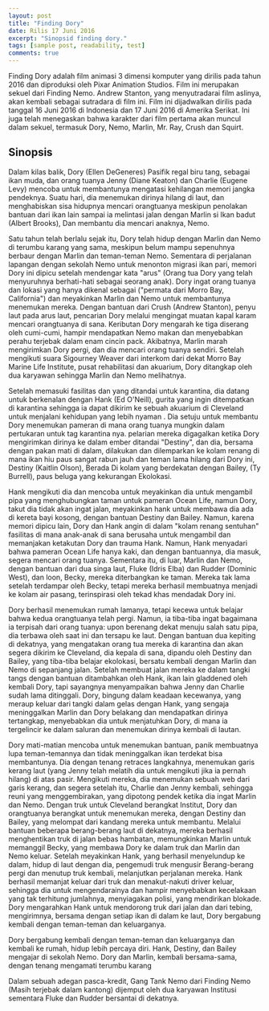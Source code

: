 ```yaml
---
layout: post
title: "Finding Dory"
date: Rilis 17 Juni 2016
excerpt: "Sinopsid finding dory."
tags: [sample post, readability, test]
comments: true
---
```


Finding Dory adalah film animasi 3 dimensi komputer yang dirilis pada tahun 2016 dan diproduksi oleh Pixar Animation Studios. Film ini merupakan sekuel dari Finding Nemo. Andrew Stanton, yang menyutradarai film aslinya, akan kembali sebagai sutradara di film ini. Film ini dijadwalkan dirilis pada tanggal 16 Juni 2016 di Indonesia dan 17 Juni 2016 di Amerika Serikat. Ini juga telah menegaskan bahwa karakter dari film pertama akan muncul dalam sekuel, termasuk Dory, Nemo, Marlin, Mr. Ray, Crush dan Squirt.

## Sinopsis

Dalam kilas balik, Dory (Ellen DeGeneres) Pasifik regal biru tang, sebagai ikan muda, dan orang tuanya Jenny (Diane Keaton) dan Charlie (Eugene Levy) mencoba untuk membantunya mengatasi kehilangan memori jangka pendeknya. Suatu hari, dia menemukan dirinya hilang di laut, dan menghabiskan sisa hidupnya mencari orangtuanya meskipun penolakan bantuan dari ikan lain sampai ia melintasi jalan dengan Marlin si Ikan badut (Albert Brooks), Dan membantu dia mencari anaknya, Nemo.

Satu tahun telah berlalu sejak itu, Dory telah hidup dengan Marlin dan Nemo di terumbu karang yang sama, meskipun belum mampu sepenuhnya berbaur dengan Marlin dan teman-teman Nemo. Sementara di perjalanan lapangan dengan sekolah Nemo untuk menonton migrasi ikan pari, memori Dory ini dipicu setelah mendengar kata "arus" (Orang tua Dory yang telah menyuruhnya berhati-hati sebagai seorang anak). Dory ingat orang tuanya dan lokasi yang hanya dikenal sebagai ("permata dari Morro Bay, California") dan meyakinkan Marlin dan Nemo untuk membantunya menemukan mereka. Dengan bantuan dari Crush (Andrew Stanton), penyu laut pada arus laut, pencarian Dory melalui mengingat muatan kapal karam mencari orangtuanya di sana. Keributan Dory mengarah ke tiga diserang oleh cumi-cumi, hampir mendapatkan Nemo makan dan menyebabkan perahu terjebak dalam enam cincin pack. Akibatnya, Marlin marah mengirimkan Dory pergi, dan dia mencari orang tuanya sendiri. Setelah mengikuti suara Sigourney Weaver dari interkom dari dekat Morro Bay Marine Life Institute, pusat rehabilitasi dan akuarium, Dory ditangkap oleh dua karyawan sehingga Marlin dan Nemo melihatnya.

Setelah memasuki fasilitas dan yang ditandai untuk karantina, dia datang untuk berkenalan dengan Hank (Ed O'Neill), gurita yang ingin ditempatkan di karantina sehingga ia dapat dikirim ke sebuah akuarium di Cleveland untuk menjalani kehidupan yang lebih nyaman . Dia setuju untuk membantu Dory menemukan pameran di mana orang tuanya mungkin dalam pertukaran untuk tag karantina nya. pelarian mereka digagalkan ketika Dory mengirimkan dirinya ke dalam ember ditandai "Destiny", dan dia, bersama dengan pakan mati di dalam, dilakukan dan dilemparkan ke kolam renang di mana ikan hiu paus sangat rabun jauh dan teman lama hilang dari Dory ini, Destiny (Kaitlin Olson), Berada Di kolam yang berdekatan dengan Bailey, (Ty Burrell), paus beluga yang kekurangan Ekolokasi.

Hank mengikuti dia dan mencoba untuk meyakinkan dia untuk mengambil pipa yang menghubungkan taman untuk pameran Ocean Life, namun Dory, takut dia tidak akan ingat jalan, meyakinkan hank untuk membawa dia ada di kereta bayi kosong, dengan bantuan Destiny dan Bailey. Namun, karena memori dipicu lain, Dory dan Hank angin di dalam "kolam renang sentuhan" fasilitas di mana anak-anak di sana berusaha untuk mengambil dan memanjakan ketakutan Dory dan trauma Hank. Namun, Hank menyadari bahwa pameran Ocean Life hanya kaki, dan dengan bantuannya, dia masuk, segera mencari orang tuanya. Sementara itu, di luar, Marlin dan Nemo, dengan bantuan dari dua singa laut, Fluke (Idris Elba) dan Rudder (Dominic West), dan loon, Becky, mereka diterbangkan ke taman. Mereka tak lama setelah terdampar oleh Becky, tetapi mereka berhasil membuatnya menjadi ke kolam air pasang, terinspirasi oleh tekad khas mendadak Dory ini.

Dory berhasil menemukan rumah lamanya, tetapi kecewa untuk belajar bahwa kedua orangtuanya telah pergi. Namun, ia tiba-tiba ingat bagaimana ia terpisah dari orang tuanya: upon berenang dekat menuju salah satu pipa, dia terbawa oleh saat ini dan tersapu ke laut. Dengan bantuan dua kepiting di dekatnya, yang mengatakan orang tua mereka di karantina dan akan segera dikirim ke Cleveland, dia kepala di sana, dipandu oleh Destiny dan Bailey, yang tiba-tiba belajar ekolokasi, bersatu kembali dengan Marlin dan Nemo di sepanjang jalan. Setelah membuat jalan mereka ke dalam tangki tangs dengan bantuan ditambahkan oleh Hank, ikan lain gladdened oleh kembali Dory, tapi sayangnya menyampaikan bahwa Jenny dan Charlie sudah lama ditinggali. Dory, bingung dalam keadaan kecewanya, yang meraup keluar dari tangki dalam gelas dengan Hank, yang sengaja meninggalkan Marlin dan Dory belakang dan mendapatkan dirinya tertangkap, menyebabkan dia untuk menjatuhkan Dory, di mana ia tergelincir ke dalam saluran dan menemukan dirinya kembali di lautan.

Dory mati-matian mencoba untuk menemukan bantuan, panik membuatnya lupa teman-temannya dan tidak meninggalkan ikan terdekat bisa membantunya. Dia dengan tenang retraces langkahnya, menemukan garis kerang laut (yang Jenny telah melatih dia untuk mengikuti jika ia pernah hilang) di atas pasir. Mengikuti mereka, dia menemukan sebuah web dari garis kerang, dan segera setelah itu, Charlie dan Jenny kembali, sehingga reuni yang menggembirakan, yang dipotong pendek ketika dia ingat Marlin dan Nemo. Dengan truk untuk Cleveland berangkat Institut, Dory dan orangtuanya berangkat untuk menemukan mereka, dengan Destiny dan Bailey, yang melompat dari kandang mereka untuk membantu. Melalui bantuan beberapa berang-berang laut di dekatnya, mereka berhasil menghentikan truk di jalan bebas hambatan, memungkinkan Marlin untuk memanggil Becky, yang membawa Dory ke dalam truk dan Marlin dan Nemo keluar. Setelah meyakinkan Hank, yang berhasil menyelundup ke dalam, hidup di laut dengan dia, pengemudi truk mengusir Berang-berang pergi dan menutup truk kembali, melanjutkan perjalanan mereka. Hank berhasil memanjat keluar dari truk dan menakut-nakuti driver keluar, sehingga dia untuk mengendarainya dan hampir menyebabkan kecelakaan yang tak terhitung jumlahnya, menyiagakan polisi, yang mendirikan blokade. Dory mengarahkan Hank untuk mendorong truk dari jalan dan dari tebing, mengirimnya, bersama dengan setiap ikan di dalam ke laut, Dory bergabung kembali dengan teman-teman dan keluarganya.

Dory bergabung kembali dengan teman-teman dan keluarganya dan kembali ke rumah, hidup lebih percaya diri. Hank, Destiny, dan Bailey mengajar di sekolah Nemo. Dory dan Marlin, kembali bersama-sama, dengan tenang mengamati terumbu karang

Dalam sebuah adegan pasca-kredit, Gang Tank Nemo dari Finding Nemo (Masih terjebak dalam kantong) dijemput oleh dua karyawan Institusi sementara Fluke dan Rudder bersantai di dekatnya.

